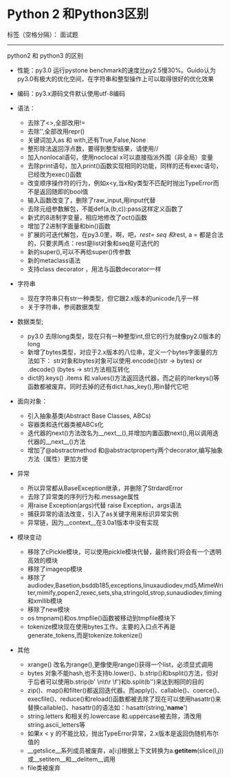 ﻿# Python 2 和Python3区别

标签（空格分隔）： 面试题

---

python2 和 python3 的区别

- 性能：py3.0 运行pystone benchmark的速度比py2.5慢30%。Guido认为py3.0有极大的优化空间，在字符串和整型操作上可以取得很好的优化效果

- 编码：py3.x源码文件默认使用utf-8编码

- 语法：


    - 去除了<>,全部改用!=
    - 去除'',全部改用repr()
    - 关键词加入as 和 with,还有True,False,None
    - 整形除法返回浮点数，要得到整型结果，请使用//
    - 加入nonlocal语句，使用noclocal x可以直接指派外围（非全局）变量
    - 去除print语句，加入print()函数实现相同的功能，同样的还有exec语句，已经改为exec()函数
    - 改变顺序操作符的行为，例如x<y,当x和y类型不匹配时抛出TypeError而不是返回随即的bool值
    - 输入函数改变了，删除了raw_input,用input代替
    - 去除元组参数解包，不能def(a,(b,c)):pass这样定义函数了
    - 新式的8进制字变量，相应地修改了oct()函数
    - 增加了2进制字面量和bin()函数
    - 扩展的可迭代解包，在py3.0里，啊，吧，*rest= seq 和*rest, a = 都是合法的，只要求两点：rest是list对象和seq是可迭代的
    - 新的super(),可以不再给super()传参数
    - 新的metaclass语法
    - 支持class decorator ，用法与函数decorator一样



- 字符串

    - 现在字符串只有str一种类型，但它跟2.x版本的unicode几乎一样
    - 关于字符串，参阅数据类型


- 数据类型;

    - py3.0 去除long类型，现在只有一种整型int,但它的行为就像py2.0版本的long
    - 新增了bytes类型，对应于2.x版本的八位串，定义一个bytes字面量的方法如下：
    	str对象和bytes对象可以使用.encode()(str -> bytes) or .decode() (bytes -> str)方法相互转化
    - dict的.keys() .items 和.values()方法返回迭代器，而之前的iterkeys()等函数都被废弃。同时去掉的还有dict.has_key(),用in替代它吧



- 面向对象：
    - 引入抽象基类(Abstract Base Classes, ABCs)
    - 容器类和迭代器类被ABCs化
    - 迭代器的next()方法改名为__next__(),并增加内置函数next(),用以调用迭代器的__next__()方法
    - 增加了@abstractmethod 和@abstractproperty两个decorator,编写抽象方法（属性）更加方便



- 异常
    - 所以异常都从BaseException继承，并删除了StrdardError
    - 去除了异常类的序列行为和.message属性
    - 用raise Exception(args)代替 raise Exception，args语法
    - 捕获异常的语法改变，引入了as关键字用来标识异常实例
    - 异常链，因为__context__在3.0a1版本中没有实现



- 模块变动
    - 移除了cPickle模块，可以使用pickle模块代替，最终我们将会有一个透明高效的模块
    - 移除了imageop模块
    - 移除了audiodev,Basetion,bsddb185,exceptions,linuxaudiodev,md5,MimeWriter,mimify,popen2,rexec,sets,sha,stringold,strop,sunaudiodev,timing和xmllib模块
    - 移除了new模块
    - os.tmpnam()和os.tmpfile()函数被移动到tmpfile模块下
    - tokenize模块现在使用bytes工作。主要的入口点不再是generate_tokens,而是tokenize.tokenize()



- 其他

    - xrange() 改名为range(),更像使用range()获得一个list，必须显式调用
    - bytes 对象不能hash,也不支持b.lower()、b.strip()和bsplit()方法，但对于后者可以使用b.strip(b' \n\t\r \f')和b.split(b'')来达到相同的目的
    - zip()、map()和filter()都返回迭代器。而apply()、callable()、coerce()、execfile()、reduce()和reload()函数都被去除了现在可以使用hasattr()来替换callable()、hasattr()的语法如：hasattr(string,'__name__')
    - string.letters 和相关的.lowercase 和.uppercase被去除，清改用string.ascii_letters等
    - 如果x < y 的不能比较，抛出TypeError异常，2.x版本是返回伪随机布尔值的
    - __getslice__系列成员被废弃，a[i:j]根据上下文转换为a.__getitem__(slice(I,j))或__setitem__和__delitem__调用
    - file类被废弃





